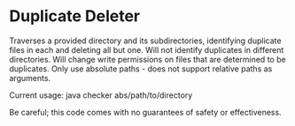 # Duplicate Deleter

Traverses a provided directory and its subdirectories, identifying duplicate files in each and deleting all but one.
Will not identify duplicates in different directories. Will change write permissions on files that are determined to 
be duplicates. Only use absolute paths - does not support relative paths as arguments.

Current usage: java checker abs/path/to/directory

Be careful; this code comes with no guarantees of safety or effectiveness.

